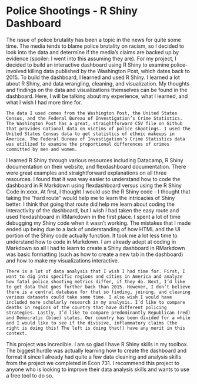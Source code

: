 # Police Shootings - R Shiny Dashboard

The issue of police brutality has been a topic in the news for quite some time. The media tends to blame police brutality on racism, so I decided to look into the data and determine if the media’s claims are backed up by evidence (spoiler: I went into this assuming they are). For my project, I decided to build an interactive dashboard using R Shiny to examine police-involved killing data published by the Washington Post, which dates back to 2015. To build the dashboard, I learned and used R Shiny. I learned a lot about R Shiny, and data wrangling, cleaning, and visualization. My thoughts and findings on the data and visualizations themselves can be found in the dashboard. Here, I will be talking about my experience, what I learned, and what I wish I had more time for.

	The data I used comes from the Washington Post, the United States Census, and the Federal Bureau of Investigation’s Crime Statistics. The Washington Post has a great, straightforward CSV file on Github that provides national data on victims of police shootings. I used the United States Census data to get statistics of ethnic makeups in America. The Federal Bureau of Investigation’s Crime Statistics data was utilized to examine the proportional differences of crimes committed by men and women.

I learned R Shiny through various resources including Datacamp, R Shiny documentation on their website, and flexdashboard documentation. There were great examples and straightforward explanations on all three resources. I found that it was way easier to understand how to code the dashboard in R Markdown using flexdashboard versus using the R Shiny Code in xxxx. At first, I thought I would use the R Shiny code - I thought that taking the “hard route” would help me to learn the intricacies of Shiny better. I think that going that route did help me learn about coding the interactivity of the dashboard, but I wish I had taken the easy route and used flexdashboard in RMarkdown in the first place. I spent a lot of time debugging my Shiny code when it wasn’t working. The mistakes that I made ended up being due to a lack of understanding of how HTML and the UI portion of the Shiny code actually function. It took me a lot less time to understand how to code in Markdown. I am already adept at coding in Markdown so all I had to learn to create a Shiny dashboard in RMarkdown was basic formatting (such as how to create a new tab in the dashboard) and how to make my visualizations interactive.

	There is a lot of data analysis that I wish I had time for. First, I want to dig into specific regions and cities in America and analyze how fatal police shooting metrics differ, if they do. Next, I’d like to get data that goes further back than 2015. However, I don’t believe there is a central database for that so finding, joining, and cleaning various datasets could take some time. I also wish I would have included more scholarly research in my analysis. I’d like to compare deaths in regions of the country that have different policing strategies. Lastly, I’d like to compare predominantly Republican (red) and Democratic (blue) states. Our country has been divided for a while and I would like to see if the divisive, inflammatory claims (the right is doing this! The left is doing that!) have any merit in this context. 

This project was incredible. I am so glad I have R Shiny skills in my toolbox. The biggest hurdle was actually learning how to create the dashboard and format it since I already had quite a few data cleaning and analysis skills from the project we completed in Econ 731. I recommend this project to anyone who is looking to improve their data analysis skills and wants to use a free tool to do so. 
